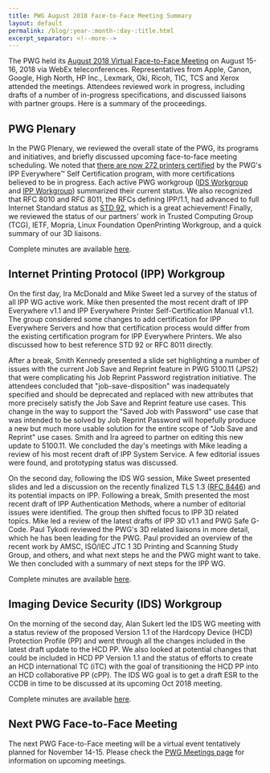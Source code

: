 ```yaml
---
title: PWG August 2018 Face-to-Face Meeting Summary
layout: default
permalink: /blog/:year-:month-:day-:title.html
excerpt_separator: <!--more-->
---
```


The PWG held its
[August 2018 Virtual Face-to-Face Meeting](https://www.pwg.org/chair/meeting-info/august-2018-virtual.html)
on August 15-16, 2018 via WebEx teleconferences. Representatives from Apple, Canon, Google, High North, HP Inc., Lexmark, Oki, Ricoh, TIC, TCS and Xerox attended the meetings. Attendees reviewed work in progress, including drafts of a number of in-progress specifications, and discussed liaisons with partner groups. Here is a summary of the proceedings.

<!--more-->

PWG Plenary
-----------

In the PWG Plenary, we reviewed the overall state of the PWG, its programs and initiatives, and briefly discussed upcoming face-to-face meeting scheduling. We noted that
[there are now 272 printers certified](https://www.pwg.org/printers)
by the PWG's IPP Everywhere™ Self Certification program, with more certifications believed to be in progress. Each active PWG workgroup
([IDS Workgroup](https://www.pwg.org/ids/) and
[IPP Workgroup](https://www.pwg.org/ipp/)) summarized their current status.
We also recognized that RFC 8010 and RFC 8011, the RFCs defining IPP/1.1,
had advanced to full Internet Standard status as
[STD 92](https://tools.ietf.org/html/std92), which is a great achievement!
Finally, we reviewed the status of our partners' work in Trusted Computing Group (TCG), IETF, Mopria, Linux Foundation OpenPrinting Workgroup, and a quick summary of our 3D liaisons.

Complete minutes are available
[here](https://ftp.pwg.org/pub/pwg/general/minutes/pwg-plenary-minutes-20180815.htm).


Internet Printing Protocol (IPP) Workgroup
------------------------------------------

On the first day, Ira McDonald and Mike Sweet led a survey of the status of all IPP WG active work. Mike then presented the most recent draft of IPP Everywhere v1.1 and IPP Everywhere Printer Self-Certification Manual v1.1. The group considered some changes to add certification for IPP Everywhere Servers and how that certification process would differ from the existing certification program for IPP Everywhere Printers. We also discussed how to best reference STD 92 or RFC 8011 directly.

After a break, Smith Kennedy presented a slide set highlighting a number of issues with the current Job Save and Reprint feature in PWG 5100.11 (JPS2) that were complicating his Job Reprint Password registration initiative. The attendees concluded that "job-save-disposition" was inadequately specified and should be deprecated and replaced with new attributes that more precisely satisfy the Job Save and Reprint feature use cases. This change in the way to support the "Saved Job with Password" use case that was intended to be solved by Job Reprint Password will hopefully produce a new but much more usable solution for the entire scope of "Job Save and Reprint" use cases. Smith and Ira agreed to partner on editing this new update to 5100.11. We concluded the day's meetings with Mike leading a review of his most recent draft of IPP System Service. A few editorial issues were found, and prototyping status was discussed.

On the second day, following the IDS WG session, Mike Sweet presented slides and led a discussion on the recently finalized TLS 1.3
([RFC 8446](https://tools.ietf.org/html/rfc8446)) and its potential impacts on IPP. Following a break, Smith presented the most recent draft of IPP Authentication Methods, where a number of editorial issues were identified. The group then shifted focus to IPP 3D related topics. Mike led a review of the latest drafts of IPP 3D v1.1 and PWG Safe G-Code. Paul Tykodi reviewed the PWG's 3D related liaisons in more detail, which he has been leading for the PWG. Paul provided an overview of the recent work by AMSC, ISO/IEC JTC 1 3D Printing and Scanning Study Group, and others, and what next steps he and the PWG might want to take. We then concluded with a summary of next steps for the IPP WG.

Complete minutes are available
[here](https://ftp.pwg.org/pub/pwg/ipp/minutes/ippv2-f2f-minutes-20180815.pdf).

Imaging Device Security (IDS) Workgroup
---------------------------------------

On the morning of the second day, Alan Sukert led the IDS WG meeting with a status review of the proposed Version 1.1 of the Hardcopy Device (HCD) Protection Profile (PP) and went through all the changes included in the latest draft update to the HCD PP. We also looked at potential changes that could be included in HCD PP Version 1.1 and the status of efforts to create an HCD international TC (iTC) with the goal of transitioning the HCD PP into an HCD collaborative PP (cPP). The IDS WG goal is to get a draft ESR to the CCDB in time to be discussed at its upcoming Oct 2018 meeting.

Complete minutes are available
[here](https://ftp.pwg.org/pub/pwg/ids/minutes/ids-f2f-minutes-20180816.pdf).


Next PWG Face-to-Face Meeting
-----------------------------

The next PWG Face-to-Face meeting will be a virtual event tentatively planned for November 14-15. Please check the
[PWG Meetings page](http://www.pwg.org/chair/meeting-info/meetings.html)
for information on upcoming meetings.
